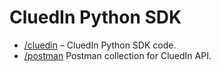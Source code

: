 # CluedIn Python SDK

* [/cluedin](https://github.com/romaklimenko/cluedin/tree/main/cluedin) – CluedIn Python SDK code.
* [/postman](https://github.com/romaklimenko/cluedin/tree/main/postman) Postman collection for CluedIn API.
